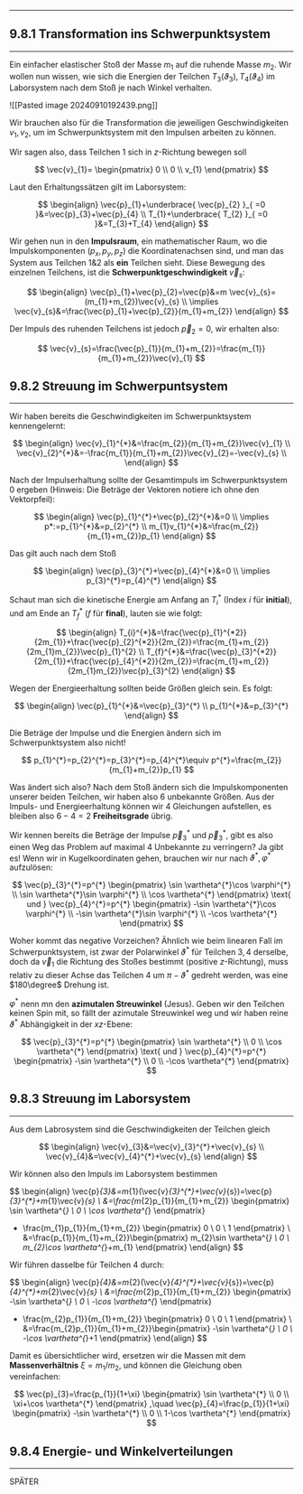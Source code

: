 ***

## 9.8.1 Transformation ins Schwerpunktsystem
***

Ein einfacher elastischer Stoß der Masse $m_{1}$ auf die ruhende Masse $m_{2}$. Wir wollen nun wissen, wie sich die Energien der Teilchen $T_{3}(\vartheta_{3}),T_{4}(\vartheta_{4})$ im Laborsystem nach dem Stoß je nach Winkel verhalten.

![[Pasted image 20240910192439.png]]

Wir brauchen also für die Transformation die jeweiligen Geschwindigkeiten $v_{1},v_{2}$, um im Schwerpunktsystem mit den Impulsen arbeiten zu können.

Wir sagen also, dass Teilchen 1 sich in $z$-Richtung bewegen soll

$$
\vec{v}_{1}=
\begin{pmatrix}
0 \\
0 \\
v_{1}
\end{pmatrix}
$$

Laut den Erhaltungssätzen gilt im Laborsystem:

$$
\begin{align}
\vec{p}_{1}+\underbrace{ \vec{p}_{2} }_{ =0 }&=\vec{p}_{3}+\vec{p}_{4} \\
T_{1}+\underbrace{ T_{2} }_{ =0 }&=T_{3}+T_{4}
\end{align}
$$

Wir gehen nun in den **Impulsraum**, ein mathematischer Raum, wo die Impulskomponenten $(p_{x},p_{y},p_{z})$ die Koordinatenachsen sind, und man das System aus Teilchen $1\&2$ als **ein** Teilchen sieht. Diese Bewegung des einzelnen Teilchens, ist die **Schwerpunktgeschwindigkeit** $\vec{v}_{s}$:

$$
\begin{align}
\vec{p}_{1}+\vec{p}_{2}=\vec{p}&=m \vec{v}_{s}=(m_{1}+m_{2})\vec{v}_{s} \\
\implies \vec{v}_{s}&=\frac{\vec{p}_{1}+\vec{p}_{2}}{m_{1}+m_{2}}
\end{align}
$$

Der Impuls des ruhenden Teilchens ist jedoch $\vec{p}_{2}=0$, wir erhalten also:

$$
\vec{v}_{s}=\frac{\vec{p}_{1}}{m_{1}+m_{2}}=\frac{m_{1}}{m_{1}+m_{2}}\vec{v}_{1}
$$


## 9.8.2 Streuung im Schwerpuntsystem
***

Wir haben bereits die Geschwindigkeiten im Schwerpunktsystem kennengelernt:

$$
\begin{align}
\vec{v}_{1}^{*}&=\frac{m_{2}}{m_{1}+m_{2}}\vec{v}_{1} \\
\vec{v}_{2}^{*}&=-\frac{m_{1}}{m_{1}+m_{2}}\vec{v}_{2}=-\vec{v}_{s} \\
\end{align}
$$

Nach der Impulserhaltung sollte der Gesamtimpuls im Schwerpunktsystem $0$ ergeben (Hinweis: Die Beträge der Vektoren notiere ich ohne den Vektorpfeil):

$$
\begin{align}
\vec{p}_{1}^{*}+\vec{p}_{2}^{*}&=0 \\
\implies p*:=p_{1}^{*}&=p_{2}^{*} \\
m_{1}v_{1}^{*}&=\frac{m_{2}}{m_{1}+m_{2}}p_{1}
\end{align}
$$

Das gilt auch nach dem Stoß

$$
\begin{align}
\vec{p}_{3}^{*}+\vec{p}_{4}^{*}&=0 \\
\implies p_{3}^{*}=p_{4}^{*}
\end{align}
$$

Schaut man sich die kinetische Energie am Anfang an $T_{i}^{*}$ (Index $i$ für **initial**), und am Ende an $T_{f}^{*}$ ($f$ für **final**), lauten sie wie folgt:

$$
\begin{align}
T_{i}^{*}&=\frac{\vec{p}_{1}^{*2}}{2m_{1}}+\frac{\vec{p}_{2}^{*2}}{2m_{2}}=\frac{m_{1}+m_{2}}{2m_{1}m_{2}}\vec{p}_{1}^{2} \\
T_{f}^{*}&=\frac{\vec{p}_{3}^{*2}}{2m_{1}}+\frac{\vec{p}_{4}^{*2}}{2m_{2}}=\frac{m_{1}+m_{2}}{2m_{1}m_{2}}\vec{p}_{3}^{2}
\end{align}
$$

Wegen der Energieerhaltung sollten beide Größen gleich sein. Es folgt:

$$
\begin{align}
\vec{p}_{1}^{*}&=\vec{p}_{3}^{*} \\
p_{1}^{*}&=p_{3}^{*}
\end{align}
$$

Die Beträge der Impulse und die Energien ändern sich im Schwerpunktsystem also nicht!

$$
p_{1}^{*}=p_{2}^{*}=p_{3}^{*}=p_{4}^{*}\equiv p^{*}=\frac{m_{2}}{m_{1}+m_{2}}p_{1}
$$

Was ändert sich also? Nach dem Stoß ändern sich die Impulskomponenten unserer beiden Teilchen, wir haben also 6 unbekannte Größen. Aus der Impuls- und Energieerhaltung können wir 4 Gleichungen aufstellen, es bleiben also $6-4=2$ **Freiheitsgrade** übrig.

Wir kennen bereits die Beträge der Impulse $\vec{p}_{3}^{*}$ und $\vec{p}_{3}^{*}$, gibt es also einen Weg das Problem auf maximal 4 Unbekannte zu verringern? Ja gibt es! Wenn wir in Kugelkoordinaten gehen, brauchen wir nur nach $\vartheta^{*},\varphi^{*}$ aufzulösen:

$$
\vec{p}_{3}^{*}=p^{*}
\begin{pmatrix}
\sin \vartheta^{*}\cos \varphi^{*} \\
\sin \vartheta^{*}\sin \varphi^{*} \\
\cos \vartheta^{*}
\end{pmatrix}
\text{ und }
\vec{p}_{4}^{*}=p^{*}
\begin{pmatrix}
-\sin \vartheta^{*}\cos \varphi^{*} \\
-\sin \vartheta^{*}\sin \varphi^{*} \\
-\cos \vartheta^{*}
\end{pmatrix}
$$

Woher kommt das negative Vorzeichen? Ähnlich wie beim linearen Fall im Schwerpunktsystem, ist zwar der Polarwinkel  $\vartheta^{*}$ für Teilchen $3,4$ derselbe, doch da $\vec{v}_{1}$ die Richtung des Stoßes bestimmt (positive $z$-Richtung), muss relativ zu dieser Achse das Teilchen $4$ um $\pi-\vartheta^{*}$ gedreht werden, was eine $180\degree$ Drehung ist.

$\varphi^{*}$ nenn mn den **azimutalen Streuwinkel** (Jesus). Geben wir den Teilchen keinen Spin mit, so fällt der azimutale Streuwinkel weg und wir haben reine $\vartheta^{*}$ Abhängigkeit in der $xz$-Ebene:

$$
\vec{p}_{3}^{*}=p^{*}
\begin{pmatrix}
\sin \vartheta^{*} \\
0 \\
\cos \vartheta^{*}
\end{pmatrix}
\text{ und }
\vec{p}_{4}^{*}=p^{*}
\begin{pmatrix}
-\sin \vartheta^{*} \\
0 \\
-\cos \vartheta^{*}
\end{pmatrix}
$$


## 9.8.3 Streuung im Laborsystem
***

Aus dem Labrosystem sind die Geschwindigkeiten der Teilchen gleich

$$
\begin{align}
\vec{v}_{3}&=\vec{v}_{3}^{*}+\vec{v}_{s} \\
\vec{v}_{4}&=\vec{v}_{4}^{*}+\vec{v}_{s}
\end{align}
$$

Wir können also den Impuls im Laborsystem bestimmen

$$
\begin{align}
\vec{p}_{3}&=m_{1}(\vec{v}_{3}^{*}+\vec{v}_{s})=\vec{p}_{3}^{*}+m_{1}\vec{v}_{s} \\
&=\frac{m_{2}p_{1}}{m_{1}+m_{2}}
\begin{pmatrix}
\sin \vartheta^{*} \\
0 \\
\cos \vartheta^{*}
\end{pmatrix}
+ \frac{m_{1}p_{1}}{m_{1}+m_{2}}
\begin{pmatrix}
0 \\
0 \\
1
\end{pmatrix} \\
&=\frac{p_{1}}{m_{1}+m_{2}}\begin{pmatrix}
m_{2}\sin \vartheta^{*} \\
0 \\
m_{2}\cos \vartheta^{*}+m_{1}
\end{pmatrix}
\end{align}
$$

Wir führen dasselbe für Teilchen $4$ durch:

$$
\begin{align}
\vec{p}_{4}&=m_{2}(\vec{v}_{4}^{*}+\vec{v}_{s})=\vec{p}_{4}^{*}+m_{2}\vec{v}_{s} \\
&=\frac{m_{2}p_{1}}{m_{1}+m_{2}}
\begin{pmatrix}
-\sin \vartheta^{*} \\
0 \\
-\cos \vartheta^{*}
\end{pmatrix}
+ \frac{m_{2}p_{1}}{m_{1}+m_{2}}
\begin{pmatrix}
0 \\
0 \\
1
\end{pmatrix} \\
&=\frac{m_{2}p_{1}}{m_{1}+m_{2}}\begin{pmatrix}
-\sin \vartheta^{*} \\
0 \\
-\cos \vartheta^{*}+1
\end{pmatrix}
\end{align}
$$

Damit es übersichtlicher wird, ersetzen wir die Massen mit dem **Massenverhältnis** $\xi=m_{1}/m_{2}$, und können die Gleichung oben vereinfachen:

$$
\vec{p}_{3}=\frac{p_{1}}{1+\xi}
\begin{pmatrix}
\sin \vartheta^{*} \\
0 \\
\xi+\cos \vartheta^{*}
\end{pmatrix}
,\quad \vec{p}_{4}=\frac{p_{1}}{1+\xi} 
\begin{pmatrix}
-\sin \vartheta^{*} \\
0 \\
1-\cos \vartheta^{*}
\end{pmatrix}
$$


## 9.8.4 Energie- und Winkelverteilungen
***

SPÄTER